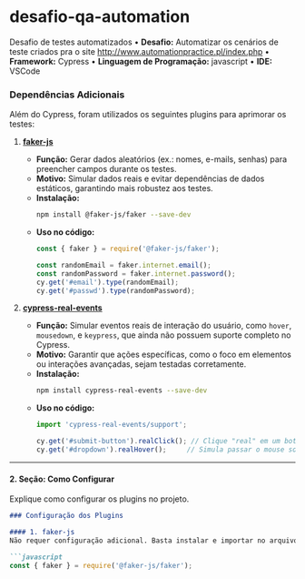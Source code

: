 # desafio-qa-automation
Desafio de testes automatizados
• **Desafio:** Automatizar os cenários de teste criados pra o site http://www.automationpractice.pl/index.php
• **Framework:** Cypress
• **Linguagem de Programação:** javascript
• **IDE:** VSCode


### Dependências Adicionais

Além do Cypress, foram utilizados os seguintes plugins para aprimorar os testes:

1. **[faker-js](https://github.com/faker-js/faker)**  
   - **Função:** Gerar dados aleatórios (ex.: nomes, e-mails, senhas) para preencher campos durante os testes.  
   - **Motivo:** Simular dados reais e evitar dependências de dados estáticos, garantindo mais robustez aos testes.  
   - **Instalação:**  
     ```bash
     npm install @faker-js/faker --save-dev
     ```
   - **Uso no código:**  
     ```javascript
     const { faker } = require('@faker-js/faker');

     const randomEmail = faker.internet.email();
     const randomPassword = faker.internet.password();
     cy.get('#email').type(randomEmail);
     cy.get('#passwd').type(randomPassword);
     ```

2. **[cypress-real-events](https://github.com/dmtrKovalenko/cypress-real-events)**  
   - **Função:** Simular eventos reais de interação do usuário, como `hover`, `mousedown`, e `keypress`, que ainda não possuem suporte completo no Cypress.  
   - **Motivo:** Garantir que ações específicas, como o foco em elementos ou interações avançadas, sejam testadas corretamente.  
   - **Instalação:**  
     ```bash
     npm install cypress-real-events --save-dev
     ```
   - **Uso no código:**  
     ```javascript
     import 'cypress-real-events/support';

     cy.get('#submit-button').realClick(); // Clique "real" em um botão
     cy.get('#dropdown').realHover();     // Simula passar o mouse sobre o dropdown
     ```

---

#### **2. Seção: Como Configurar**
Explique como configurar os plugins no projeto. 

```markdown
### Configuração dos Plugins

#### 1. faker-js
Não requer configuração adicional. Basta instalar e importar no arquivo de teste:

```javascript
const { faker } = require('@faker-js/faker');
